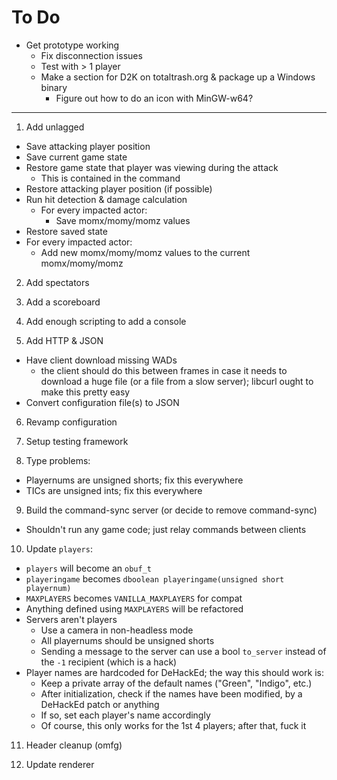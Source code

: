 # To Do

- Get prototype working
  - Fix disconnection issues
  - Test with > 1 player
  - Make a section for D2K on totaltrash.org & package up a Windows binary
    - Figure out how to do an icon with MinGW-w64?

---

1. Add unlagged
  - Save attacking player position
  - Save current game state
  - Restore game state that player was viewing during the attack
    - This is contained in the command
  - Restore attacking player position (if possible)
  - Run hit detection & damage calculation
    - For every impacted actor:
      - Save momx/momy/momz values
  - Restore saved state
  - For every impacted actor:
    - Add new momx/momy/momz values to the current momx/momy/momz

2. Add spectators

3. Add a scoreboard

4. Add enough scripting to add a console

5. Add HTTP & JSON
  - Have client download missing WADs
    - the client should do this between frames in case it needs to download a
      huge file (or a file from a slow server); libcurl ought to make this
      pretty easy
  - Convert configuration file(s) to JSON

6. Revamp configuration

7. Setup testing framework

8. Type problems:
  - Playernums are unsigned shorts; fix this everywhere
  - TICs are unsigned ints; fix this everywhere

9. Build the command-sync server (or decide to remove command-sync)
  - Shouldn't run any game code; just relay commands between clients

10. Update `players`:
  - `players` will become an `obuf_t`
  - `playeringame` becomes `dboolean playeringame(unsigned short playernum)`
  - `MAXPLAYERS` becomes `VANILLA_MAXPLAYERS` for compat
  - Anything defined using `MAXPLAYERS` will be refactored
  - Servers aren't players
    - Use a camera in non-headless mode
    - All playernums should be unsigned shorts
    - Sending a message to the server can use a bool `to_server` instead of the
      `-1` recipient (which is a hack)
  - Player names are hardcoded for DeHackEd; the way this should work is:
    - Keep a private array of the default names ("Green", "Indigo", etc.)
    - After initialization, check if the names have been modified, by a
      DeHackEd patch or anything
    - If so, set each player's name accordingly
    - Of course, this only works for the 1st 4 players; after that, fuck it

11. Header cleanup (omfg)

12. Update renderer

<!-- vi: set et ts=4 sw=4 tw=79: -->

